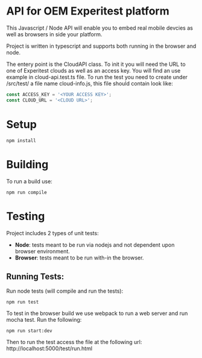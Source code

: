 # API for OEM Experitest platform
This Javascript / Node API will enable you to embed real mobile devcies as well as browsers in side your platform.

Project is written in typescript and supports both running in the browser and node.

The entery point is the CloudAPI class. To init it you will need the URL to one of Experitest clouds as well as an access key.
You will find an use example in cloud-api.test.ts file.
To run the test you need to create under /src/test/ a file name cloud-info.js, this file should contain look like:
```javascript
const ACCESS_KEY = '<YOUR ACCESS KEY>';
const CLOUD_URL = '<CLOUD URL>';
```

# Setup 
`npm install`

# Building
To run a build use:
```
npm run compile
```

# Testing
Project includes 2 types of unit tests:

 * **Node**: tests meant to be run via nodejs and not dependent upon browser environment.
 * **Browser**: tests meant to be run with-in the browser.

## Running Tests:
Run node tests (will compile and run the tests):
```
npm run test
```

To test in the browser build we use webpack to run a web server and run mocha test. Run the following:
```
npm run start:dev
```

Then to run the test access the file at the following url: http://localhost:5000/test/run.html

